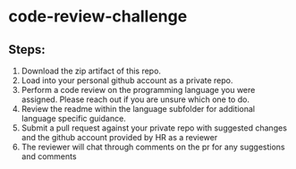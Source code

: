 # code-review-challenge

## Steps:
1. Download the zip artifact of this repo.
2. Load into your personal github account as a private repo.
3. Perform a code review on the programming language you were assigned. Please reach out if you are unsure which one to do.
4. Review the readme within the language subfolder for additional language specific guidance.
5. Submit a pull request against your private repo with suggested changes and the github account provided by HR as a reviewer
6. The reviewer will chat through comments on the pr for any suggestions and comments

